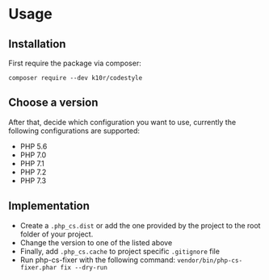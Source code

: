# Usage

## Installation
First require the package via composer:

`composer require --dev k10r/codestyle`

## Choose a version
After that, decide which configuration you want to use, currently the following configurations are supported:
- PHP 5.6
- PHP 7.0
- PHP 7.1
- PHP 7.2
- PHP 7.3

## Implementation
- Create a `.php_cs.dist` or add the one provided by the project to the root folder of your project.
- Change the version to one of the listed above
- Finally, add `.php_cs.cache`  to project specific `.gitignore` file
- Run php-cs-fixer with the following command: `vendor/bin/php-cs-fixer.phar fix --dry-run`
